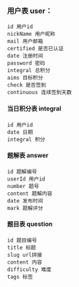 ### 用户表 user：
    id 用户id
    nickName 用户昵称
    mail 用户邮箱
    certified 是否已认证
    date 注册时间
    password 密码
    integral 总积分
    aims 目标积分
    check 是否签到
    continuous 连续签到天数
#### 当日积分表 integral
    id 用户id
    date 日期
    integral 积分
#### 题解表 answer
    id 题解编号
    userId 用户id
    number 题号
    content 题解内容
    date 发布时间
    mark 题解评分
#### 题目表 question
    id 题目编号
    title 标题
    slug url拼接
    content 内容
    difficulty 难度
    tags 标签
    